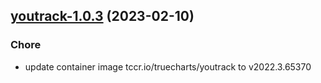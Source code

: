 

## [youtrack-1.0.3](https://github.com/truecharts/charts/compare/youtrack-1.0.2...youtrack-1.0.3) (2023-02-10)

### Chore

- update container image tccr.io/truecharts/youtrack to v2022.3.65370
  
  